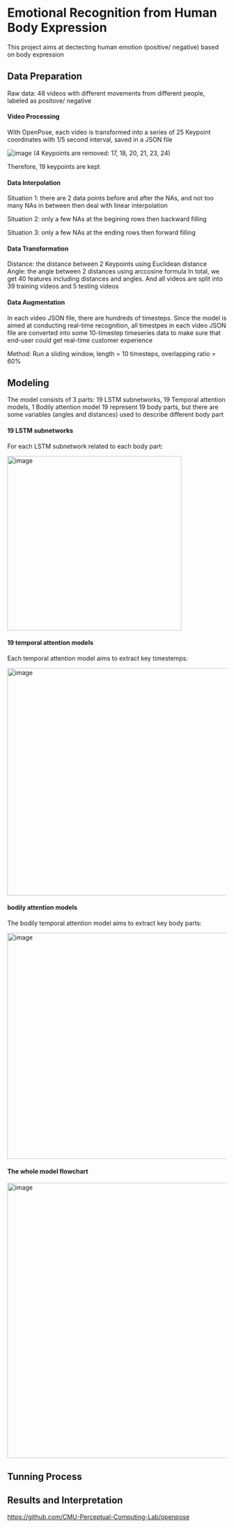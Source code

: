 # Emotional Recognition from Human Body Expression



This project aims at dectecting human emotion (positive/ negative) based on body expression

## Data Preparation
Raw data: 48 videos with different movements from different people, labeled as positove/ negative
#### Video Processing
With OpenPose, each video is transformed into a series of 25 Keypoint coordinates with 1/5 second interval, saved in a JSON file

![image](https://user-images.githubusercontent.com/74312026/119430213-5df48680-bcde-11eb-8fb1-15f11f0b7a5b.png)
(4 Keypoints are removed: 17, 18, 20, 21, 23, 24)

Therefore, 19 keypoints are kept
#### Data Interpolation
Situation 1: there are 2 data points before and after the NAs, and not too many NAs in between
  then deal with linear interpolation

Situation 2: only a few NAs at the begining rows
  then backward filling

Situation 3: only a few NAs at the ending rows
  then forward filling
#### Data Transformation
Distance: the distance between 2 Keypoints using Euclidean distance
Angle: the angle between 2 distances using arccosine formula
In total, we get 40 features including distances and angles. And all videos are split into 39 training videos and 5 testing videos
#### Data Augmentation
In each video JSON file, there are hundreds of timesteps. Since the model is aimed at conducting real-time recognition, all timestpes in each video JSON file are converted into some 10-timestep timeseries data to make sure that end-user could get real-time customer experience

Method: Run a sliding window, length = 10 timesteps, overlapping ratio = 60%

## Modeling
The model consists of 3 parts: 19 LSTM subnetworks, 19 Temporal attention models, 1 Bodily attention model
19 represent 19 body parts, but there are some variables (angles and distances) used to describe different body part
#### 19 LSTM subnetworks
For each LSTM subnetwork related to each body part:

<img width="400" alt="image" src="https://user-images.githubusercontent.com/74312026/154887844-d4352276-bc8d-411d-9962-50d0d8154303.png">

#### 19 temporal attention models
Each temporal attention model aims to extract key timestemps:

<img width="521" alt="image" src="https://user-images.githubusercontent.com/74312026/154891764-845ee68d-cd71-41f8-986f-c5118bc02707.png">

#### bodily attention models
The bodily temporal attention model aims to extract key body parts:

<img width="518" alt="image" src="https://user-images.githubusercontent.com/74312026/154892316-6b71d19c-ba1c-4662-9310-e257c2767bd4.png">

#### The whole model flowchart

<img width="631" alt="image" src="https://user-images.githubusercontent.com/74312026/154892419-b934b9db-a43e-4e23-ac04-437fbde9337d.png">

## Tunning Process

## Results and Interpretation








https://github.com/CMU-Perceptual-Computing-Lab/openpose
